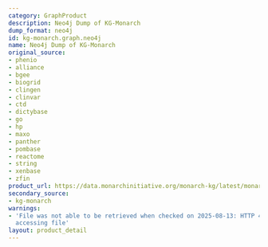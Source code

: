 ```yaml
---
category: GraphProduct
description: Neo4j Dump of KG-Monarch
dump_format: neo4j
id: kg-monarch.graph.neo4j
name: Neo4j Dump of KG-Monarch
original_source:
- phenio
- alliance
- bgee
- biogrid
- clingen
- clinvar
- ctd
- dictybase
- go
- hp
- maxo
- panther
- pombase
- reactome
- string
- xenbase
- zfin
product_url: https://data.monarchinitiative.org/monarch-kg/latest/monarch-kg.neo4j.dump
secondary_source:
- kg-monarch
warnings:
- 'File was not able to be retrieved when checked on 2025-08-13: HTTP 404 error when
  accessing file'
layout: product_detail
---
```

